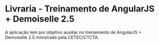 # Livraria - Treinamento de AngularJS + Demoiselle 2.5

A aplicação tem por objetivo auxiliar no treinamento de AngularJS + Demoiselle 2.5 ministrado pela CETEC/CTCTA.